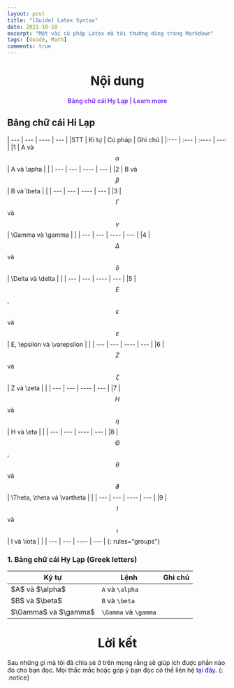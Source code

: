 ```yaml
---
layout: post
title: "[Guide] Latex Syntax"
date: 2021-10-10
excerpt: "Một vài cú pháp Latex mà tôi thường dùng trong Markdown"
tags: [Guide, Math]
comments: true
---
```

<h1 align="center">
    Nội dung
</h1> 

<div align="center">
  <h4>
    <a href="#bang-chu-cai-hi-lap" style="text-decoration: none; color:#823af7">Bảng chữ cái Hy Lạp | </a>
    <a href="#learn-more" style="text-decoration: none; color:#823af7">Learn more</a> 
  </h4>
</div>

<h2 id="bang-chu-cai-hi-lap">Bảng chữ cái Hi Lạp</h2>

| ---   |  ---                                          |     ----                          |          ---  |
|STT    | Kí tự                                         | Cú pháp                           | Ghi chú       |
|:---   | :---                                          |    :----                          |          ---: |
|1      | A và $$\alpha$$                               | A và \apha                        |               |
| ---   |  ---                                          |     ----                          |          ---  |
|2      | B và $$\beta$$                                | B và \beta                        |               |
| ---   |  ---                                          |     ----                          |          ---  |
|3      | $$\Gamma$$ và $$\gamma$$                      | \Gamma và \gamma                  |               |
| ---   |  ---                                          |     ----                          |          ---  |
|4      | $$\Delta$$ và $$\delta$$                      | \Delta và \delta                  |               |
| ---   |  ---                                          |     ----                          |          ---  |
|5      | $$E$$, $$\epsilon$$ và $$\varepsilon$$        | E, \epsilon và \varepsilon        |               |
| ---   |  ---                                          |     ----                          |          ---  |
|6      | $$Z$$ và $$\zeta$$                            | Z và \zeta                        |               |
| ---   |  ---                                          |     ----                          |          ---  |
|7      | $$H$$ và $$\eta$$                             | H và \eta                         |               |
| ---   |  ---                                          |     ----                          |          ---  |
|8      | $$\Theta$$, $$\theta$$ và $$\vartheta$$       | \Theta, \theta và \vartheta       |               |
| ---   |  ---                                          |     ----                          |          ---  |
|9      | $$I$$ và $$\iota$$                            | I và \iota                        |               | 
| ---   |  ---                                          |     ----                          |          ---  | 
{: rules="groups"}

<h3>
<span id="1">1. Bảng chữ cái Hy Lạp (Greek letters)</span></h3>
<table class="w3-table-all w3-hoverable">
  <thead>
<tr class="w3-green">
    <th>Ký tự</th>
    <th>Lệnh</th>
    <th>Ghi chú</th>
  </tr>
</thead>
  <tbody>
<tr>
    <td>$A$ và $\alpha$</td>
    <td><code>A</code> và <code>\alpha</code></td>
    <td></td>
  </tr>
<tr>
    <td>$B$ và $\beta$</td>
    <td><code>B</code> và <code>\beta</code></td>
    <td></td>
  </tr>
<tr>
<td>$\Gamma$ và $\gamma$</td>
    <td><code>\Gamma</code> và <code>\gamma</code></td>
    <td></td>
</tr>
</tbody></table>

<h1 align="center">
  Lời kết
</h1> 

Sau những gì mà tôi đã chia sẻ ở trên mong rằng sẽ giúp ích được phần nào đó cho bạn đọc. Mọi thắc mắc hoặc góp ý bạn đọc có thể liên hệ <a href="https://hieuhdh.github.io/deuteri/" style="text-decoration: none; color:blue" >tại đây</a>.
{: .notice}